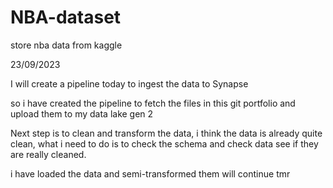 # NBA-dataset
store nba data from kaggle 

23/09/2023

I will create a pipeline today to ingest the data to Synapse

so i have created the pipeline to fetch the files in this git portfolio and upload them to my data lake gen 2

Next step is to clean and transform the data, i think the data is already quite clean, what i need to do is to check the schema and check data see if they are really cleaned.

i have loaded the data and semi-transformed them will continue tmr
